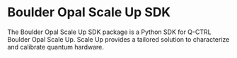 # Boulder Opal Scale Up SDK

The Boulder Opal Scale Up SDK package is a Python SDK for Q-CTRL Boulder Opal Scale Up. Scale Up provides a tailored solution to characterize and calibrate quantum hardware.
